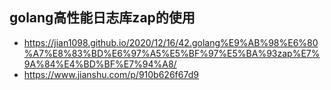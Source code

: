 ## golang高性能日志库zap的使用
* https://jian1098.github.io/2020/12/16/42.golang%E9%AB%98%E6%80%A7%E8%83%BD%E6%97%A5%E5%BF%97%E5%BA%93zap%E7%9A%84%E4%BD%BF%E7%94%A8/
* https://www.jianshu.com/p/910b626f67d9

